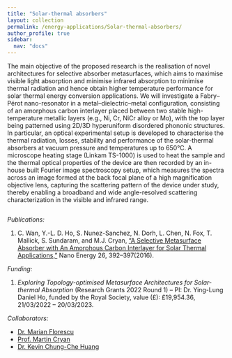 ```yaml
---
title: "Solar-thermal absorbers"
layout: collection
permalink: /energy-applications/Solar-thermal-absorbers/
author_profile: true
sidebar:
  nav: "docs"
---
```


<!-- **{{page.title}}** -->

<!-- **Solar-thermal absorbers** -->

The main objective of the proposed research is the realisation of novel architectures for selective absorber metasurfaces, which aims to maximise visible light absorption and minimise infrared absorption to minimise thermal radiation and hence obtain higher temperature performance for solar thermal energy conversion applications. We will investigate a Fabry–Pérot nano-resonator in a metal–dielectric–metal configuration, consisting of an amorphous carbon interlayer placed between two stable high-temperature metallic layers (e.g., Ni, Cr, NiCr alloy or Mo), with the top layer being patterned using 2D/3D hyperuniform disordered phononic structures. In particular, an optical experimental setup is developed to characterise the thermal radiation, losses, stability and performance of the solar-thermal absorbers at vacuum pressure and temperatures up to 650℃. A microscope heating stage (Linkam TS-1000) is used to heat the sample and the thermal optical properties of the device are then recorded by an in-house built Fourier image spectroscopy setup, which measures the spectra across an image formed at the back focal plane of a high magnification objective lens, capturing the scattering pattern of the device under study, thereby enabling a broadband and wide angle-resolved scattering characterization in the visible and infrared range.

<img src="{{ site.url }}{{ site.baseurl }}/assets/research/research4.png" alt="">


*Publications:*

1. C. Wan, Y.-L. D. Ho, S. Nunez-Sanchez, N. Dorh, L. Chen, N. Fox, T. Mallick, S. Sundaram, and M.J. Cryan, [“A Selective Metasurface Absorber with An Amorphous Carbon Interlayer for Solar Thermal Applications,”](https://doi.org/10.1016/j.nanoen.2016.05.013) Nano Energy 26, 392–397(2016). 

*Funding:*

1. *Exploring Topology-optimised Metasurface Architectures for Solar-thermal Absorption* (Research Grants 2022 Round 1) – PI: Dr. Ying-Lung Daniel Ho, funded by the Royal Society, value (£): £19,954.36, 21/03/2022 – 20/03/2023.

*Collaborators:*

* [Dr. Marian Florescu](https://www.surrey.ac.uk/people/marian-florescu)
* [Prof. Martin Cryan](https://research-information.bris.ac.uk/en/persons/martin-j-cryan)
* [Dr. Kevin Chung-Che Huang](https://www.southampton.ac.uk/people/5x2czv/doctor-kevin-chung-che-huang)
